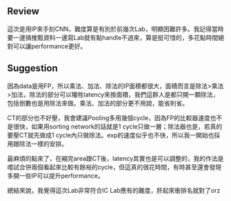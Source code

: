 ## Review
這次是用IP來手刻CNN，難度算是有別於前幾次Lab，明顯困難許多。我記得當時要一邊搞推甄資料一邊寫Lab就有點handle不過來，算是挺可惜的，多花點時間絕對可以讓performance更好。

## Suggestion
因為data是用FP，所以乘法、加法、除法的IP面積都很大，面積而言是除法>乘法>加法，除法的部分可以犧牲latency來換面積，我們這群人是都只開一顆除法，包括倒數也是用除法來做。乘法、加法的部分更不用說，能省則省。

CT的部分也不好壓，我會建議Pooling多用幾個cycle，因為FP的比較器速度也不是很快，如果用sorting network的話就是1 cycle只做一層；除法器也是，若真的要壓CT就先做成1 cycle內只做除法。exp的速度似乎也不快，所以我一開始也採用跟除法一樣的安排。

最麻煩的點來了，在縮完area跟CT後，latency其實也是可以調整的，我的作法是嚐試合併兩個看起來比較有餘裕的cycle，但這真的很花時間，有時甚至還會發現多開一些IP可以提升performance。

總結來說，我覺得這次Lab非常符合IC Lab應有的難度，肝起來衝排名就對了orz
